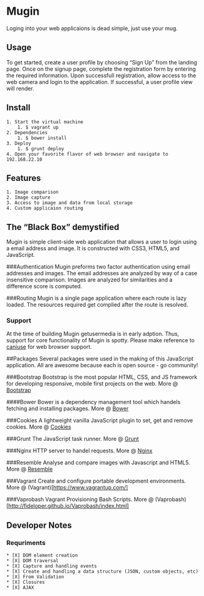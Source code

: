 # Mugin
Loging into your web applicaions is dead simple, just use your mug.

## Usage
To get started, create a user profile by choosing “Sign Up” from the landing page. Once on the signup page, complete the registration form by entering the required information. Upon successfull registration, allow access to the web camera and login to the application. If successful, a user profile view will render.  

## Install
	1. Start the virtual machine 
		1. $ vagrant up
	2. Dependencies
		1. $ bower install
	3. Deploy
		1. $ grunt deploy
	4. Open your favorite flavor of web browser and navigate to 192.168.22.10

## Features
	1. Image comparison 
	2. Image capture
	3. Access to image and data from local storage
	4. Custom applicaion routing 

## The “Black Box” demystified
Mugin is simple client-side web application that allows a user to login using a email address and image. It is constructed with CSS3, HTML5, and JavaScript.  

###Authentication
Mugin preforms two factor authentication using email addresses and images. The email addresses are analyzed by way of a case insensitive comparison. Images are analyzed for similarities and a difference score is computed. 

###Routing
Mugin is a single page application where each route is lazy loaded. The resources required get complied after the route is resolved.

### Support
At the time of building Mugin getusermedia is in early adption. Thus, support for core functionality of Mugin is spotty. Please make reference to [caniuse](http://caniuse.com/#feat=stream) for web browser support. 

##Packages
Several packages were used in the making of this JavaScript application. All are awesome because each is open source - go community!

###Bootstrap
Bootstrap is the most popular HTML, CSS, and JS framework for developing responsive, mobile first projects on the web. More @ [Bootstrap](http://http://getbootstrap.com)

####Bower
Bower is a dependency management tool which handels fetching and installing packages. More @ [Bower](http://bower.io/)

###Cookies
A lightweight vanilla JavaScript plugin to set, get and remove cookies. More @ [Cookies](https://github.com/harrisonde/cookies)

###Grunt
The JavaScript task runner. More @ [Grunt](https://http://gruntjs.com/)

###Nginx
HTTP server to handel requests. More @ [Nginx](http://nginx.org/en)

###Resemble
Analyse and compare images with Javascript and HTML5. More @ [Resemble](https://github.com/Huddle/Resemble.js)

###Vagrant
Create and configure portable development environments. More @ (Vagrant)[https://www.vagrantup.com/]

###Vaprobash
Va​grant Pro​visioning Bash Scripts. More @ (Vaprobash)[http://fideloper.github.io/Vaprobash/index.html]

## Developer Notes
### Requriments	
	* [X] DOM element creation
	* [X] DOM traversal
	* [X] Capture and handling events
	* [X] Create and handling a data structure (JSON, custom objects, etc)
	* [X] From Validation
	* [X] Closures
	* [X] AJAX